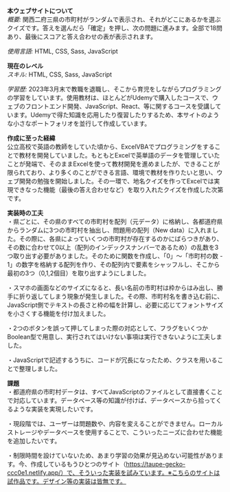 **本ウェブサイトについて**  
*概要:* 関西二府三県の市町村がランダムで表示され、それがどこにあるかを選ぶクイズです。答えを選んだら「確定」を押し、次の問題に進みます。全部で18問あり、最後にスコアと答え合わせの表が表示されます。  

*使用言語:* HTML, CSS, Sass, JavaScript  


**現在のレベル**  
*スキル:* HTML, CSS, Sass, JavaScript  

*学習歴:* 2023年3月末で教職を退職し、そこから育児をしながらプログラミングの学習をしています。使用教材は、ほとんどがUdemyで購入したコースで、ウェブのフロントエンド開発、JavaScript、React、等に関するコースを受講しています。Udemyで得た知識を応用したり復習したりするため、本サイトのような小さなポートフォリオを並行して作成しています。  


**作成に至った経緯**  
公立高校で英語の教師をしていた頃から、ExcelVBAでプログラミングをすることで教材を開発していました。もともとExcelで英単語のデータを管理していたことが発端で、そのままExcelを使って教材開発を進めましたが、できることが限られており、より多くのことができる言語、環境で教材を作りたいと思い、ウェブ開発の勉強を開始しました。その一環で、地名クイズを作ってExcelでは実現できなった機能（最後の答え合わせなど）を取り入れたクイズを作成した次第です。  


**実装時の工夫**  
・県ごとに、その県のすべての市町村を配列（元データ）に格納し、各都道府県からランダムに3つの市町村を抽出し、問題用の配列（New data）に入れました。その際に、各県によっていくつの市町村が存在するのかにばらつきがあり、その数に合わせて0以上（配列のインデックスナンバーであるため）の乱数を3つ取り出す必要がありました。そのために関数を作成し、「0」～「市町村の数 - 1」の数字を格納する配列を作り、その配列内で要素をシャッフルし、そこから最初の3つ（0,1,2個目）を取り出すようにしました。  

・スマホの画面などのサイズになると、長い名前の市町村は枠からはみ出し、勝手に折り返してしまう現象が発生しました。その際、市町村名を書き込む前に、JavaScript側でテキストの長さと枠の幅を計算し、必要に応じてフォントサイズを小さくする機能を付け加えました。  

・2つのボタンを誤って押してしまった際の対応として、フラグをいくつかBoolean型で用意し、実行されてはいけない事項は実行できないように工夫しました。  

・JavaScriptで記述するうちに、コードが冗長になったため、クラスを用いることで整理しました。  


**課題**  
・都道府県の市町村データは、すべてJavaScriptのファイルとして直接書くことで対応しています。データベース等の知識が付けば、データベースから拾ってくるような実装を実現したいです。  

・現段階では、ユーザーは問題数や、内容を変えることができません。ローカルストレージやデータベースを使用することで、こういったニーズに合わせた機能を追加したいです。

・制限時間を設けていないため、あまり学習の効果が見込めない可能性があります。今、作成しているもうひとつのサイト（https://taupe-gecko-ccc0e1.netlify.app/）で、そういった実装を試みています。※こちらのサイトは試作品です。デザイン等の実装は皆無です。

